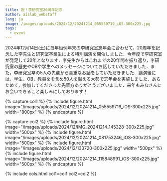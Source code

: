 ```yaml
---
title: 祝！李研究室20周年記念
author: aislab_webstaff
lang: ja
image: /images/uploads/2024/12/20241214_055559719_iOS-300x225.jpg
tags:
  - event
---
```


2024年12月14日(土)に毎年恒例年末の李研究室忘年会に合わせて，20周年を記念した李先生と研究室卒業生による特別講演を開催しました．今年度で李研究室が発足して20年となります．李先生からはこれまでの20年間を振り返り，李研究室の歴史やOBや学生へのメッセージについてお話していただきました．また，李研究室卒の5人の先輩から貴重なお話をしていただきました．講演後には，学生，OB，教員をを含め50人を越える大勢で忘年会を実施しました．あらためて，参加してくださった先輩方ありがとうございました．来年もみなさんにお会いできること楽しみにしております！

{% capture col1 %}
{%
  include figure.html
  image="/images/uploads/2024/12/20241214_055559719_iOS-300x225.jpg"
  width="800px"
%}
{% endcapture %}

{% capture col2 %}
{%
  include figure.html
  image="/images/uploads/2024/12/IMG_20241214_145328-300x225.jpg"
  width="500px"
%}
{%
  include figure.html
  image="/images/uploads/2024/12/20241214_081753246_iOS-300x225.jpg"
  width="500px"
%}
{%
  include figure.html
  image="/images/uploads/2024/12/133720-300x225.jpg"
  width="500px"
%}
{%
  include figure.html
  image="/images/uploads/2024/12/20241214_115848991_iOS-300x225.jpg"
  width="500px"
%}
{% endcapture %}

{% include cols.html col1=col1 col2=col2 %}